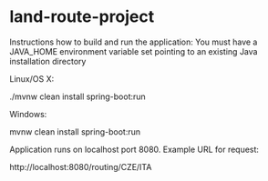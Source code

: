 # land-route-project
Instructions how to build and run the application:
You must have a JAVA_HOME environment variable set pointing to an existing Java installation directory

Linux/OS X:

./mvnw clean install spring-boot:run


Windows:

mvnw clean install spring-boot:run

Application runs on localhost port 8080. Example URL for request:

http://localhost:8080/routing/CZE/ITA
